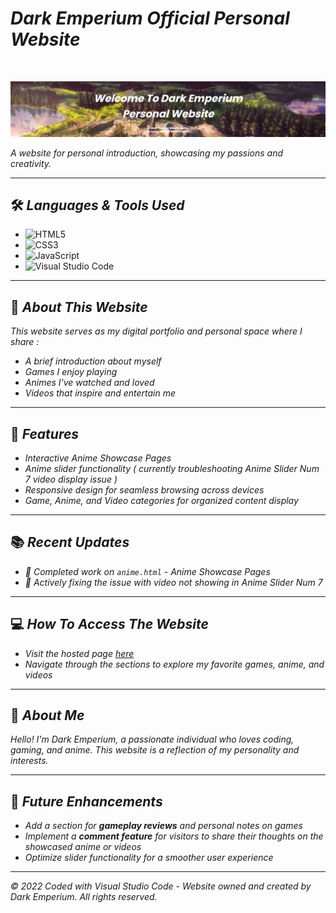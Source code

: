 # <i>Dark Emperium Official Personal Website</i>

<br>

![Website Banner](https://raw.githubusercontent.com/DarkEmperium/darkemperium.github.io/main/images/website%20banner.png)

<i>A website for personal introduction, showcasing my passions and creativity.</i>

---

## 🛠️ <i>Languages & Tools Used</i>

- ![HTML5](https://img.shields.io/badge/HTML5-E34F26?style=for-the-badge&logo=html5&logoColor=white)
- ![CSS3](https://img.shields.io/badge/CSS3-1572B6?style=for-the-badge&logo=css3&logoColor=white)
- ![JavaScript](https://img.shields.io/badge/JavaScript-F7DF1E?style=for-the-badge&logo=javascript&logoColor=black)
- ![Visual Studio Code](https://img.shields.io/badge/VS%20Code-0078D4?style=for-the-badge&logo=visual%20studio%20code&logoColor=white)

---

## 🎯 <i>About This Website</i>

*This website serves as my digital portfolio and personal space where I share :*
- <i>A brief introduction about myself</i>
- <i>Games I enjoy playing</i>
- <i>Animes I've watched and loved</i>
- <i>Videos that inspire and entertain me</i>

---

## 🌟 <i>Features</i>

- *Interactive Anime Showcase Pages*  
- *Anime slider functionality ( currently troubleshooting Anime Slider Num 7 video display issue )*  
- *Responsive design for seamless browsing across devices*  
- *Game, Anime, and Video categories for organized content display*  

---

## 📚 <i>Recent Updates</i>

- <i>🔭 Completed work on `anime.html` - Anime Showcase Pages</i>  
- <i>🤔 Actively fixing the issue with video not showing in Anime Slider Num 7</i>  

---

## 💻 <i>How To Access The Website</i>

- *Visit the hosted page [here](https://darkemperium.github.io)*
- *Navigate through the sections to explore my favorite games, anime, and videos*

---

## 👤 <i>About Me</i>

<i>Hello! I'm Dark Emperium, a passionate individual who loves coding, gaming, and anime. This website is a reflection of my personality and interests.</i>

---

## 🔧 <i>Future Enhancements</i>

- *Add a section for **gameplay reviews** and personal notes on games*
- *Implement a **comment feature** for visitors to share their thoughts on the showcased anime or videos*
- *Optimize slider functionality for a smoother user experience*

---

<i>© 2022 Coded with Visual Studio Code - Website owned and created by Dark Emperium. All rights reserved.</i>


